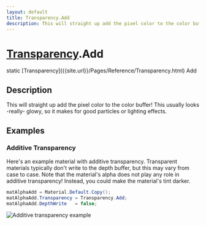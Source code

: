 ```yaml
---
layout: default
title: Transparency.Add
description: This will straight up add the pixel color to the color buffer! This usually looks -really- glowy, so it makes for good particles or lighting effects.
---
```

# [Transparency]({{site.url}}/Pages/Reference/Transparency.html).Add

<div class='signature' markdown='1'>
static [Transparency]({{site.url}}/Pages/Reference/Transparency.html) Add
</div>

## Description
This will straight up add the pixel color to the color
buffer! This usually looks -really- glowy, so it makes for good
particles or lighting effects.


## Examples

### Additive Transparency
Here's an example material with additive transparency.
Transparent materials typically don't write to the depth buffer,
but this may vary from case to case. Note that the material's
alpha does not play any role in additive transparency! Instead,
you could make the material's tint darker.
```csharp
matAlphaAdd = Material.Default.Copy();
matAlphaAdd.Transparency = Transparency.Add;
matAlphaAdd.DepthWrite   = false;
```
![Additive transparency example]({{site.screen_url}}/MaterialAlphaAdd.jpg)

